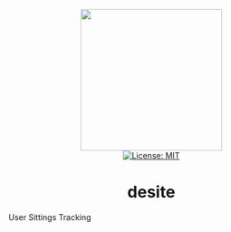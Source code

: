 <p align="center">
    <img src="https://raw.githubusercontent.com/plurid/desite/master/about/identity/desite-logo.png" height="250px">
    <br />
    <a target="_blank" href="https://github.com/plurid/desite/blob/master/LICENSE">
        <img src="https://img.shields.io/badge/license-MIT-blue.svg?colorB=1380C3&style=for-the-badge" alt="License: MIT">
    </a>
</p>


<h1 align="center">
    desite
</h1>


User Sittings Tracking
